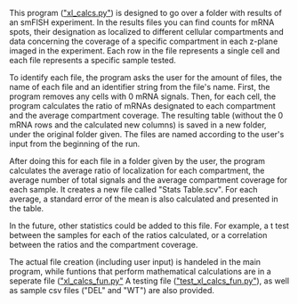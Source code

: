 This program  (["xl_calcs.py"](xl_calcs.py)) is designed to go over a folder with results of an smFISH experiment. In the results files you can find counts for mRNA spots, their designation as localized to different cellular compartments and data concerning the coverage of a specific compartment in each z-plane imaged in the experiment. Each row in the file represents a single cell and each file represents a specific sample tested.

To identify each file, the program asks the user for the amount of files, the name of each file and an identifier string from the file's name.
First, the program removes any cells with 0 mRNA signals. Then, for each cell, the program calculates the ratio of mRNAs designated to each compartment and the average compartment coverage. The resulting table (without the 0 mRNA rows and the calculated new columns) is saved in a new folder, under the original folder given. The files are named according to the user's input from the beginning of the run.

After doing this for each file in a folder given by the user, the program calculates the average ratio of localization for each compartment, the average number of total signals and the average compartment coverage for each sample. It creates a new file called "Stats Table.scv". For each average, a standard error of the mean is also calculated and presented in the table.

In the future, other statistics could be added to this file. For example, a t test between the samples for each of the ratios calculated, or a correlation between the ratios and the compartment coverage.

The actual file creation (including user input) is handeled in the main program, while funtions that perform mathematical calculations are in a seperate file (["xl_calcs_fun.py"](xl_calcs_fun.py) A testing file (["test_xl_calcs_fun.py"](test_xl_calcs_fun.py)), as well as sample csv files ("DEL" and "WT") are also provided.
